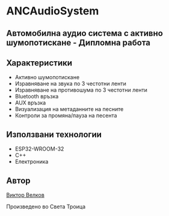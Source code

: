 # ANCAudioSystem
## Автомобилна аудио система с активно шумопотискане - Дипломна работа

## Характеристики
- Активно шумопотискане
- Изравняване на звука по 3 честотни ленти
- Изравняване на противошума по 3 честотни ленти
- Bluetooth връзка
- AUX връзка
- Визуализация на метаданните на песните
- Контроли за промяна/пауза на песента

## Използвани технологии
- ESP32-WROOM-32
- C++
- Електроника

## Автор
[Виктор Велков](https://www.github.com/sswegy) 

Произведено во Света Троица 
